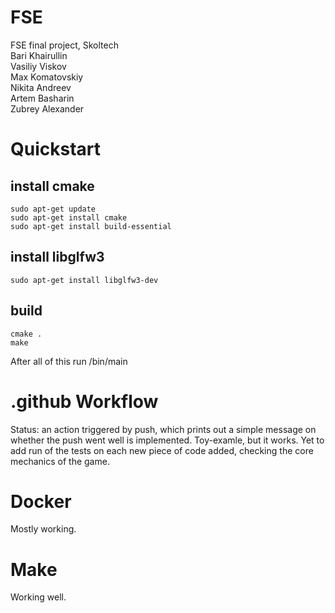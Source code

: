 # FSE
FSE final project, Skoltech\
Bari Khairullin    
Vasiliy Viskov    
Max Komatovskiy    
Nikita Andreev   
Artem Basharin    
Zubrey Alexander   

# Quickstart
## install cmake
    sudo apt-get update
    sudo apt-get install cmake
    sudo apt-get install build-essential

## install libglfw3
    sudo apt-get install libglfw3-dev

## build
    cmake .
    make

After all of this run /bin/main

# .github Workflow
Status: an action triggered by push, which prints out a simple message on whether the push went well is implemented. Toy-examle, but it works. Yet to add run of the tests on each new piece of code added, checking the core mechanics of the game.

# Docker
Mostly working.

# Make 
Working well.


